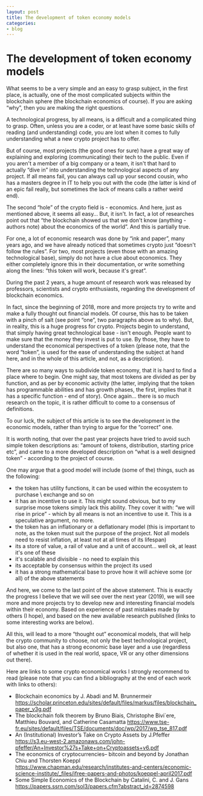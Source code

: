 ```yaml
---
layout: post
title: The development of token economy models
categories:
- blog
---
```


# The development of token economy models

What seems to be a very simple and an easy to grasp subject, in the first place, is actually, one of the most complicated subjects within the blockchain sphere (the blockchain economics of course). If you are asking “why”, then you are making the right questions.

A technological progress, by all means, is a difficult and a complicated thing to grasp. Often, unless you are a coder, or at least have some basic skills of reading (and understanding) code, you are lost when it comes to fully understanding what a new crypto project has to offer.

But of course, most projects (the good ones for sure) have a great way of explaining and exploring (communicating) their tech to the public. Even if you aren't a member of a big company or a team, it isn't that hard to actually “dive in” into understanding the technological aspects of any project. If all means fail, you can always call up your second cousin, who has a masters degree in IT to help you out with the code (the latter is kind of an epic fail really, but sometimes the lack of means calls a rather weird end).

The second “hole” of the crypto field is - economics. And here, just as mentioned above, it seems all easy… But, it isn't. In fact, a lot of researches point out that “the blockchain showed us that we don't know (anything - authors note) about the economics of the world”. And this is partially true. 

For one, a lot of economic research was done by “ink and paper”, many years ago, and we have already noticed that sometimes crypto just “doesn't follow the rules”. For two, most projects (even those with an amazing technological base), simply do not have a clue about economics. They either completely ignore this in their documentation, or write something along the lines: “this token will work, because it's great”. 

During the past 2 years, a huge amount of research work was released by professors, scientists and crypto enthusiasts, regarding the development of blockchain economics. 

In fact, since the beginning of 2018, more and more projects try to write and make a fully thought out financial models. Of course, this has to be taken with a pinch of salt (see point “one”, two paragraphs above as to why). But, in reality, this is a huge progress for crypto. Projects begin to understand, that simply having great technological base - isn't enough. People want to make sure that the money they invest is put to use. By those, they have to understand the economical perspectives of a token (please note, that the word “token”, is used for the ease of understanding the subject at hand here, and in the whole of this article, and not, as a description).

There are so many ways to subdivide token economy, that it is hard to find a place where to begin. One might say, that most tokens are divided as per by function, and as per by economic activity (the latter, implying that the token has programmable abilities and has growth phases, the first, implies that it has a specific function - end of story). Once again… there is so much research on the topic, it is rather difficult to come to a consensus of definitions.

To our luck, the subject of this article is to see the development in the economic models, rather than trying to argue for the “correct” one. 

It is worth noting, that over the past year projects have tried to avoid such simple token descriptions as: “amount of tokens, distribution, starting price etc”, and came to a more developed description on “what is a well designed token” - according to the project of course.

One may argue that a good model will include (some of the) things, such as the following: 


- the token has utility functions, it can be used within the ecosystem to purchase \ exchange and so on
- it has an incentive to use it. This might sound obvious, but to my surprise mose tokens simply lack this ability. They cover it with: “we will rise in price” - which by all means is not an incentive to use it. This is a speculative argument, no more. 
- the token has an inflationary or a deflationary model (this is important to note, as the token must suit the purpose of the project. Not all models need to resist inflation, at least not at all times of its lifespan)
- its a store of value, a rail of value and a unit of account… well ok, at least it's one of these
- it's scalable and divisible - no need to explain this
- its acceptable by consensus within the project its used
- it has a strong mathematical base to prove how it will achieve some (or all) of the above statements

And here, we come to the last point of the above statement. This is exactly the progress I believe that we will see over the next year (2019), we will see more and more projects try to develop new and interesting financial models within their economy. Based on experience of past mistakes made by others (I hope), and based on the new available research published (links to some interesting works are below). 

All this, will lead to a more “thought out” economical models, that will help the crypto community to choose, not only the best technological project, but also one, that has a strong economic base layer and a use (regardless of whether it is used in the real world, space, VR or any other dimensions out there). 

Here are links to some crypto economical works I strongly recommend to read (please note that you can find a bibliography at the end of each work with links to others):
 
- Blockchain economics by J. Abadi and M. Brunnermeir https://scholar.princeton.edu/sites/default/files/markus/files/blockchain_paper_v3g.pdf
- The blockchain folk theorem by Bruno Biais, Christophe Bivi`ere, Matthieu Bouvard, and Catherine Casamatta
https://www.tse-fr.eu/sites/default/files/TSE/documents/doc/wp/2017/wp_tse_817.pdf
- An (Institutional) Investor’s Take on Crypto Assets by J.Pfeffer
https://s3.eu-west-2.amazonaws.com/john-pfeffer/An+Investor%27s+Take+on+Cryptoassets+v6.pdf
- The economics of cryptocurrencies– bitcoin and beyond by Jonathan Chiu and Thorsten Koeppl
https://www.chapman.edu/research/institutes-and-centers/economic-science-institute/_files/ifree-papers-and-photos/koeppel-april2017.pdf
- Some Simple Economics of the Blockchain by Catalini, C. and J. Gans
https://papers.ssrn.com/sol3/papers.cfm?abstract_id=2874598
